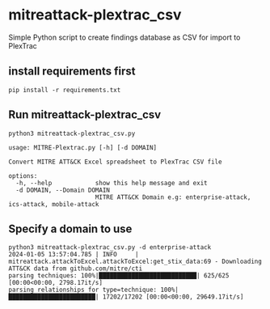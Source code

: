 # mitreattack-plextrac_csv
Simple Python script to create findings database as CSV for import to PlexTrac

## install requirements first
``pip install -r requirements.txt``

## Run mitreattack-plextrac_csv
```
python3 mitreattack-plextrac_csv.py 

usage: MITRE-Plextrac.py [-h] [-d DOMAIN]

Convert MITRE ATT&CK Excel spreadsheet to PlexTrac CSV file

options:
  -h, --help            show this help message and exit
  -d DOMAIN, --Domain DOMAIN
                        MITRE ATT&CK Domain e.g: enterprise-attack, ics-attack, mobile-attack
```

## Specify a domain to use
```
python3 mitreattack-plextrac_csv.py -d enterprise-attack
2024-01-05 13:57:04.785 | INFO     | mitreattack.attackToExcel.attackToExcel:get_stix_data:69 - Downloading ATT&CK data from github.com/mitre/cti
parsing techniques: 100%|███████████████████████████| 625/625 [00:00<00:00, 2798.17it/s]
parsing relationships for type=technique: 100%|████████████████████████| 17202/17202 [00:00<00:00, 29649.17it/s]
```

